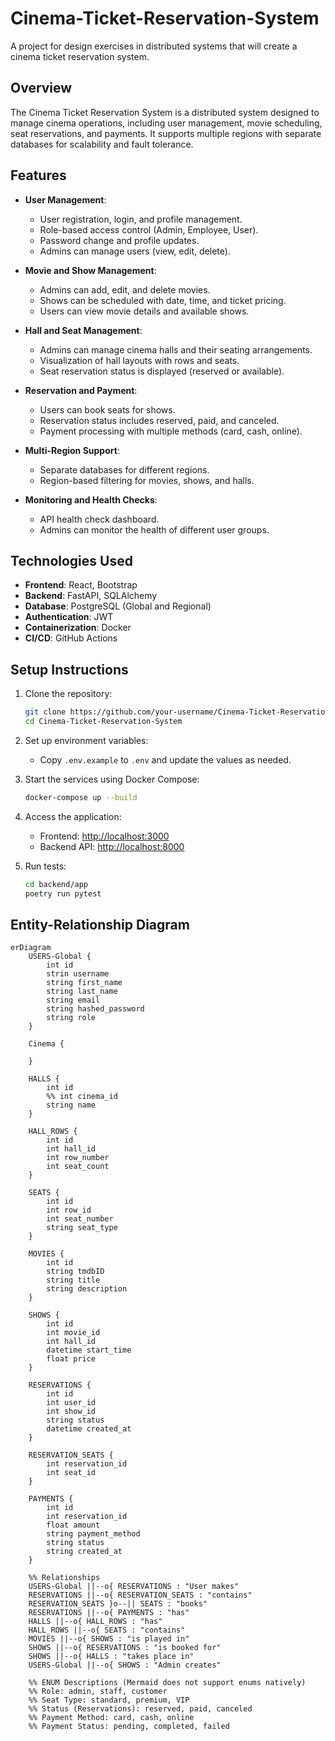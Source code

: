# Cinema-Ticket-Reservation-System

A project for design exercises in distributed systems that will create a cinema ticket reservation system.

## Overview

The Cinema Ticket Reservation System is a distributed system designed to manage cinema operations, including user management, movie scheduling, seat reservations, and payments. It supports multiple regions with separate databases for scalability and fault tolerance.

## Features

- **User Management**:

  - User registration, login, and profile management.
  - Role-based access control (Admin, Employee, User).
  - Password change and profile updates.
  - Admins can manage users (view, edit, delete).

- **Movie and Show Management**:

  - Admins can add, edit, and delete movies.
  - Shows can be scheduled with date, time, and ticket pricing.
  - Users can view movie details and available shows.

- **Hall and Seat Management**:

  - Admins can manage cinema halls and their seating arrangements.
  - Visualization of hall layouts with rows and seats.
  - Seat reservation status is displayed (reserved or available).

- **Reservation and Payment**:

  - Users can book seats for shows.
  - Reservation status includes reserved, paid, and canceled.
  - Payment processing with multiple methods (card, cash, online).

- **Multi-Region Support**:

  - Separate databases for different regions.
  - Region-based filtering for movies, shows, and halls.

- **Monitoring and Health Checks**:
  - API health check dashboard.
  - Admins can monitor the health of different user groups.

## Technologies Used

- **Frontend**: React, Bootstrap
- **Backend**: FastAPI, SQLAlchemy
- **Database**: PostgreSQL (Global and Regional)
- **Authentication**: JWT
- **Containerization**: Docker
- **CI/CD**: GitHub Actions

## Setup Instructions

1. Clone the repository:

   ```bash
   git clone https://github.com/your-username/Cinema-Ticket-Reservation-System.git
   cd Cinema-Ticket-Reservation-System
   ```

2. Set up environment variables:

   - Copy `.env.example` to `.env` and update the values as needed.

3. Start the services using Docker Compose:

   ```bash
   docker-compose up --build
   ```

4. Access the application:

   - Frontend: [http://localhost:3000](http://localhost:3000)
   - Backend API: [http://localhost:8000](http://localhost:8000)

5. Run tests:
   ```bash
   cd backend/app
   poetry run pytest
   ```

<!-- ## Contributing

Contributions are welcome! Please follow these steps:

1. Fork the repository.
2. Create a new branch:
   ```bash
   git checkout -b feature/your-feature-name
   ```
3. Commit your changes:
   ```bash
   git commit -m "Add your message here"
   ```
4. Push to your branch:
   ```bash
   git push origin feature/your-feature-name
   ```
5. Open a pull request. -->

## Entity-Relationship Diagram

```mermaid
erDiagram
    USERS-Global {
        int id
        strin username
        string first_name
        string last_name
        string email
        string hashed_password
        string role
    }

    Cinema {

    }

    HALLS {
        int id
        %% int cinema_id
        string name
    }

    HALL_ROWS {
        int id
        int hall_id
        int row_number
        int seat_count
    }

    SEATS {
        int id
        int row_id
        int seat_number
        string seat_type
    }

    MOVIES {
        int id
        string tmdbID
        string title
        string description
    }

    SHOWS {
        int id
        int movie_id
        int hall_id
        datetime start_time
        float price
    }

    RESERVATIONS {
        int id
        int user_id
        int show_id
        string status
        datetime created_at
    }

    RESERVATION_SEATS {
        int reservation_id
        int seat_id
    }

    PAYMENTS {
        int id
        int reservation_id
        float amount
        string payment_method
        string status
        string created_at
    }

    %% Relationships
    USERS-Global ||--o{ RESERVATIONS : "User makes"
    RESERVATIONS ||--o{ RESERVATION_SEATS : "contains"
    RESERVATION_SEATS }o--|| SEATS : "books"
    RESERVATIONS ||--o{ PAYMENTS : "has"
    HALLS ||--o{ HALL_ROWS : "has"
    HALL_ROWS ||--o{ SEATS : "contains"
    MOVIES ||--o{ SHOWS : "is played in"
    SHOWS ||--o{ RESERVATIONS : "is booked for"
    SHOWS ||--o{ HALLS : "takes place in"
    USERS-Global ||--o{ SHOWS : "Admin creates"

    %% ENUM Descriptions (Mermaid does not support enums natively)
    %% Role: admin, staff, customer
    %% Seat Type: standard, premium, VIP
    %% Status (Reservations): reserved, paid, canceled
    %% Payment Method: card, cash, online
    %% Payment Status: pending, completed, failed
```
